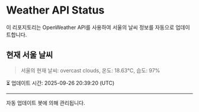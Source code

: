 
# Weather API Status

이 리포지토리는 OpenWeather API를 사용하여 서울의 날씨 정보를 자동으로 업데이트합니다.

## 현재 서울 날씨
> 서울의 현재 날씨: overcast clouds, 온도: 18.63°C, 습도: 97%

⏳ 업데이트 시간: 2025-09-26 20:39:20 (UTC)

---
자동 업데이트 봇에 의해 관리됩니다.
